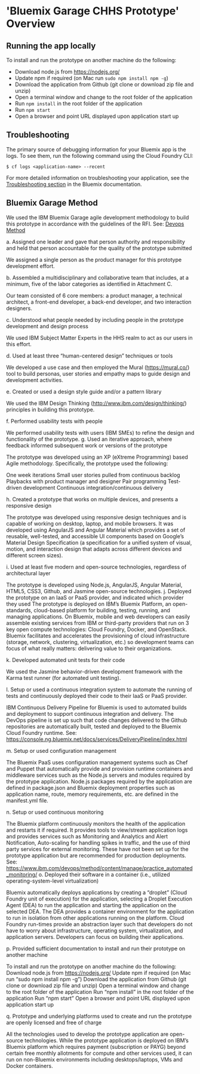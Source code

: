 # 'Bluemix Garage CHHS Prototype' Overview


## Running the app locally
To install and run the prototype on another machine do the following:
* Download node.js from https://nodejs.org/ 
* Update npm if required (on Mac run ```sudo npm install npm -g```) 
* Download the application from Github (git clone or download zip file and unzip) 
* Open a terminal window and change to the root folder of the application 
* Run ```npm install``` in the root folder of the application 
* Run ```npm start```
* Open a browser and point URL displayed upon application start up

## Troubleshooting

The primary source of debugging information for your Bluemix app is the logs. To see them, run the following command using the Cloud Foundry CLI:

  ```
  $ cf logs <application-name> --recent
  ```
For more detailed information on troubleshooting your application, see the [Troubleshooting section](https://www.ng.bluemix.net/docs/troubleshoot/tr.html) in the Bluemix documentation.
 
 
## Bluemix Garage Method
 We used the IBM Bluemix Garage agile development methodology to build this prototype in accordance with the guidelines of the RFI. See: [Devops Method](https://www.ibm.com/devops/method)
 
 a. Assigned one leader and gave that person authority and responsibility and held that person
 accountable for the quality of the prototype submitted
 
 
 We assigned a single person as the product manager for this prototype development effort.
 
 
 b. Assembled a multidisciplinary and collaborative team that includes, at a minimum, five of the labor categories as identified in Attachment C.
 
 
 Our team consisted of 6 core members: a product manager, a technical architect, a front-end developer, a back-end developer, and two interaction designers.
 
 
 c. Understood what people needed by including people in the prototype development and design process
 
 
 We used IBM Subject Matter Experts in the HHS realm to act as our users in this effort.
 
 
 d. Used at least three “human-centered design” techniques or tools
 
 
 We developed a use case and then employed the Mural (https://mural.co/) tool to build personas, user stories and empathy maps to guide design and development activities.
 
 
 e. Created or used a design style guide and/or a pattern library
 
 
 We used the IBM Design Thinking (http://www.ibm.com/design/thinking/) principles in building this prototype.
 
 
 f. Performed usability tests with people
 
 
 We performed usability tests with users (IBM SMEs) to refine the design and functionality of the prototype.
 g. Used an iterative approach, where feedback informed subsequent work or versions of the prototype
 
 
 The prototype was developed using an XP (eXtreme Programming) based Agile methodology. Specifically, the prototype used the following:
 
 One week iterations 
 Small user stories pulled from continuous backlog 
 Playbacks with product manager and designer 
 Pair programming 
 Test-driven development 
 Continuous integration/continuous delivery
 
 h. Created a prototype that works on multiple devices, and presents a responsive design
 
 The prototype was developed using responsive design techniques and is capable of working on desktop, laptop, and mobile browsers. It was developed using AngularJS and Angular Material which provides a set of reusable, well-tested, and accessible UI components based on Google’s Material Design Specification (a specification for a unified system of visual, motion, and interaction design that adapts across different devices and different screen sizes).
 
 i. Used at least five modern and open-source technologies, regardless of architectural layer
 
 The prototype is developed using Node.js, AngularJS, Angular Material, HTML5, CSS3, Github, and Jasmine open-source technologies.
 j. Deployed the prototype on an IaaS or PaaS provider, and indicated which provider they used
 The prototype is deployed on IBM’s Bluemix Platform, an open-standards, cloud-based platform for building, testing, running, and managing applications. On Bluemix, mobile and web developers can easily assemble existing services from IBM or third-party providers that run on 3 key open compute technologies: Cloud Foundry, Docker, and OpenStack. Bluemix facilitates and accelerates the provisioning of cloud infrastructure (storage, network, clustering, virtualization, etc.) so development teams can focus of what really matters: delivering value to their organizations.
 
 k. Developed automated unit tests for their code
 
 We used the Jasmine behavior-driven development framework with the Karma test runner (for automated unit testing).
 
 l. Setup or used a continuous integration system to automate the running of tests and continuously deployed their code to their IaaS or PaaS provider.
 
 IBM Continuous Delivery Pipeline for Bluemix is used to automated builds and deployment to support continuous integration and delivery. The DevOps pipeline is set up such that code changes delivered to the Github repositories are automatically built, tested and deployed to the Bluemix Cloud Foundry runtime. See: https://console.ng.bluemix.net/docs/services/DeliveryPipeline/index.html
 
 m. Setup or used configuration management
 
 The Bluemix PaaS uses configuration management systems such as Chef and Puppet that automatically provide and provision runtime containers and middleware services such as the Node.js servers and modules required by the prototype application. Node.js packages required by the application are defined in package.json and Bluemix deployment properties such as application name, route, memory requirements, etc. are defined in the manifest.yml file.
 
 n. Setup or used continuous monitoring
 
 The Bluemix platform continuously monitors the health of the application and restarts it if required. It provides tools to view/stream application logs and provides services such as Monitoring and Analytics and Alert Notification, Auto-scaling for handling spikes in traffic, and the use of third party services for external monitoring. These have not been set up for the prototype application but are recommended for production deployments. 
 See: https://www.ibm.com/devops/method/content/manage/practice_automated_monitoring/
 o. Deployed their software in a container (i.e., utilized operating-system-level virtualization)
 
 Bluemix automatically deploys applications by creating a “droplet” (Cloud Foundry unit of execution) for the application, selecting a Droplet Execution Agent (DEA) to run the application and starting the application on the selected DEA.  The DEA provides a container environment for the application to run in isolation from other applications running on the platform.  Cloud Foundry run-times provide an abstraction layer such that developers do not have to worry about infrastructure, operating system, virtualization, and application servers. Developers can focus on building their applications. 
 
 p. Provided sufficient documentation to install and run their prototype on another machine
 
 To install and run the prototype on another machine do the following:
 Download node.js from https://nodejs.org/ 
 Update npm if required (on Mac run “sudo npm install npm -g”) 
 Download the application from Github (git clone or download zip file and unzip) 
 Open a terminal window and change to the root folder of the application 
 Run “npm install” in the root folder of the application 
 Run “npm start” 
 Open a browser and point URL displayed upon application start up
 
 q. Prototype and underlying platforms used to create and run the prototype are openly licensed and free of charge
 
 All the technologies used to develop the prototype application are open-source technologies. While the prototype application is deployed on IBM’s Bluemix platform which requires payment (subscription or PAYG) beyond certain free monthly allotments for compute and other services used, it can run on non-Bluemix environments including desktops/laptops, VMs and Docker containers.
